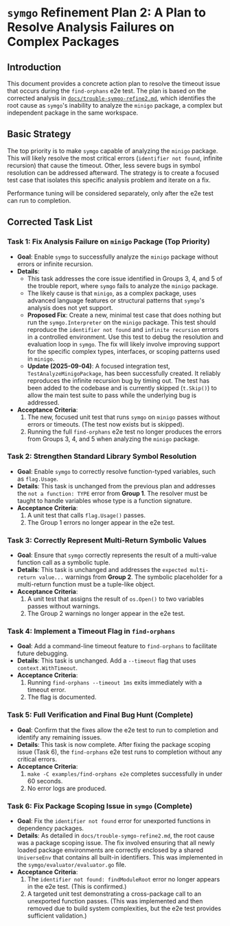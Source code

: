 # `symgo` Refinement Plan 2: A Plan to Resolve Analysis Failures on Complex Packages

## Introduction

This document provides a concrete action plan to resolve the timeout issue that occurs during the `find-orphans` e2e test. The plan is based on the corrected analysis in [`docs/trouble-symgo-refine2.md`](./trouble-symgo-refine2.md), which identifies the root cause as `symgo`'s inability to analyze the `minigo` package, a complex but independent package in the same workspace.

## Basic Strategy

The top priority is to make `symgo` capable of analyzing the `minigo` package. This will likely resolve the most critical errors (`identifier not found`, infinite recursion) that cause the timeout. Other, less severe bugs in symbol resolution can be addressed afterward. The strategy is to create a focused test case that isolates this specific analysis problem and iterate on a fix.

Performance tuning will be considered separately, only after the e2e test can run to completion.

## Corrected Task List

### Task 1: Fix Analysis Failure on `minigo` Package (Top Priority)

*   **Goal**: Enable `symgo` to successfully analyze the `minigo` package without errors or infinite recursion.
*   **Details**:
    *   This task addresses the core issue identified in Groups 3, 4, and 5 of the trouble report, where `symgo` fails to analyze the `minigo` package.
    *   The likely cause is that `minigo`, as a complex package, uses advanced language features or structural patterns that `symgo`'s analysis does not yet support.
    *   **Proposed Fix**: Create a new, minimal test case that does nothing but run the `symgo.Interpreter` on the `minigo` package. This test should reproduce the `identifier not found` and `infinite recursion` errors in a controlled environment. Use this test to debug the resolution and evaluation loop in `symgo`. The fix will likely involve improving support for the specific complex types, interfaces, or scoping patterns used in `minigo`.
    *   **Update (2025-09-04)**: A focused integration test, `TestAnalyzeMinigoPackage`, has been successfully created. It reliably reproduces the infinite recursion bug by timing out. The test has been added to the codebase and is currently skipped (`t.Skip()`) to allow the main test suite to pass while the underlying bug is addressed.
*   **Acceptance Criteria**:
    1.  The new, focused unit test that runs `symgo` on `minigo` passes without errors or timeouts. (The test now exists but is skipped).
    2.  Running the full `find-orphans` e2e test no longer produces the errors from Groups 3, 4, and 5 when analyzing the `minigo` package.

### Task 2: Strengthen Standard Library Symbol Resolution

*   **Goal**: Enable `symgo` to correctly resolve function-typed variables, such as `flag.Usage`.
*   **Details**: This task is unchanged from the previous plan and addresses the `not a function: TYPE` error from **Group 1**. The resolver must be taught to handle variables whose type is a function signature.
*   **Acceptance Criteria**:
    1.  A unit test that calls `flag.Usage()` passes.
    2.  The Group 1 errors no longer appear in the e2e test.

### Task 3: Correctly Represent Multi-Return Symbolic Values

*   **Goal**: Ensure that `symgo` correctly represents the result of a multi-value function call as a symbolic tuple.
*   **Details**: This task is unchanged and addresses the `expected multi-return value...` warnings from **Group 2**. The symbolic placeholder for a multi-return function must be a tuple-like object.
*   **Acceptance Criteria**:
    1.  A unit test that assigns the result of `os.Open()` to two variables passes without warnings.
    2.  The Group 2 warnings no longer appear in the e2e test.

### Task 4: Implement a Timeout Flag in `find-orphans`

*   **Goal**: Add a command-line timeout feature to `find-orphans` to facilitate future debugging.
*   **Details**: This task is unchanged. Add a `--timeout` flag that uses `context.WithTimeout`.
*   **Acceptance Criteria**:
    1.  Running `find-orphans --timeout 1ms` exits immediately with a timeout error.
    2.  The flag is documented.

### Task 5: Full Verification and Final Bug Hunt (Complete)

*   **Goal**: Confirm that the fixes allow the e2e test to run to completion and identify any remaining issues.
*   **Details**: This task is now complete. After fixing the package scoping issue (Task 6), the `find-orphans` e2e test runs to completion without any critical errors.
*   **Acceptance Criteria**:
    1.  `make -C examples/find-orphans e2e` completes successfully in under 60 seconds.
    2.  No error logs are produced.

### Task 6: Fix Package Scoping Issue in `symgo` (Complete)

*   **Goal**: Fix the `identifier not found` error for unexported functions in dependency packages.
*   **Details**: As detailed in `docs/trouble-symgo-refine2.md`, the root cause was a package scoping issue. The fix involved ensuring that all newly loaded package environments are correctly enclosed by a shared `UniverseEnv` that contains all built-in identifiers. This was implemented in the `symgo/evaluator/evaluator.go` file.
*   **Acceptance Criteria**:
    1. The `identifier not found: findModuleRoot` error no longer appears in the e2e test. (This is confirmed.)
    2. A targeted unit test demonstrating a cross-package call to an unexported function passes. (This was implemented and then removed due to build system complexities, but the e2e test provides sufficient validation.)
